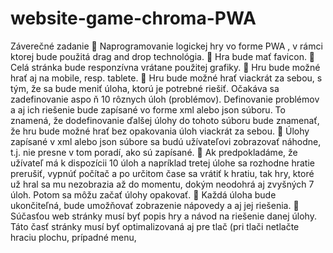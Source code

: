 # website-game-chroma-PWA
 
Záverečné zadanie

Naprogramovanie logickej hry vo forme PWA , v rámci ktorej bude použitá drag and drop technológia.

Hra bude mať favicon.

Celá stránka bude responzívna vrátane použitej grafiky.

Hru bude možné hrať aj na mobile, resp. tablete.

Hru bude možné hrať viackrát za sebou, s tým, že sa bude meniť úloha, ktorú je potrebné riešiť. Očakáva sa zadefinovanie aspo ň
10 rôznych úloh (problémov). Definovanie problémov a aj ich riešenie bude zapísané vo forme xml alebo json súboru. To
znamená, že dodefinovanie ďalšej úlohy do tohoto súboru bude znamenať, že hru bude možné hrať bez opakovania úloh viackrát
za sebou.

Úlohy zapísané v xml alebo json súbore sa budú užívateľovi zobrazovať náhodne, t.j. nie presne v tom poradí, ako sú zapísané.

Ak predpokladáme, že užívateľ má k dispozícii 10 úloh a napríklad tretej úlohe sa rozhodne hratie prerušiť, vypnúť počítač a po
určitom čase sa vrátiť k hratiu, tak hry, ktoré už hral sa mu nezobrazia až do momentu, dokým neodohrá aj zvyšných 7 úloh.
Potom sa môžu začať úlohy opakovať.

Každá úloha bude ukončiteľná, bude umožňovať zobrazenie nápovedy a aj jej riešenia.

Súčasťou web stránky musí byť popis hry a návod na riešenie danej úlohy. Táto časť stránky musí byť optimalizovaná aj pre tlač
(pri tlači netlačte hraciu plochu, prípadné menu,
